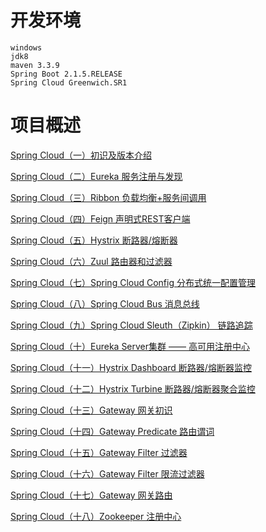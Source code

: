 # 开发环境
    windows
    jdk8
    maven 3.3.9
    Spring Boot 2.1.5.RELEASE
    Spring Cloud Greenwich.SR1


# 项目概述
[Spring Cloud（一）初识及版本介绍](http://yangpan.site/#/article/2c9180876ae951fb016b25f69c940009)

[Spring Cloud（二）Eureka 服务注册与发现](http://yangpan.site/#/article/2c9180876ae951fb016b208e44e00008)

[Spring Cloud（三）Ribbon 负载均衡+服务间调用](http://yangpan.site/#/article/2c9180876ae951fb016b2675d94f000a)

[Spring Cloud（四）Feign 声明式REST客户端](http://yangpan.site/#/article/2c9180876ae951fb016b2a7a5d93000b)

[Spring Cloud（五）Hystrix 断路器/熔断器](http://yangpan.site/#/article/2c9180876ae951fb016b2b80dec0000c)

[Spring Cloud（六）Zuul 路由器和过滤器](http://yangpan.site/#/article/2c9180876ae951fb016b3fa8137f000d)

[Spring Cloud（七）Spring Cloud Config 分布式统一配置管理](http://yangpan.site/#/article/2c9180876ae951fb016b46d33a8e000e)

[Spring Cloud（八）Spring Cloud Bus 消息总线](http://yangpan.site/#/article/2c9180876ae951fb016b4b26c8da000f)

[Spring Cloud（九）Spring Cloud Sleuth（Zipkin） 链路追踪](http://yangpan.site/#/article/2c9180876ae951fb016b5517294c0010)

[Spring Cloud（十）Eureka Server集群 —— 高可用注册中心](http://yangpan.site/#/article/2c9180876ae951fb016b609c3e510011)

[Spring Cloud（十一）Hystrix Dashboard 断路器/熔断器监控](http://yangpan.site/#/article/2c9180876ae951fb016b64bcc41e0012)

[Spring Cloud（十二）Hystrix Turbine 断路器/熔断器聚合监控](http://yangpan.site/#/article/2c9180876ae951fb016b660a22060013)

[Spring Cloud（十三）Gateway 网关初识](http://yangpan.site/#/article/2c9180876ae951fb016b69a1c2070014)

[Spring Cloud（十四）Gateway Predicate 路由谓词](http://yangpan.site/#/article/2c9180876ae951fb016b70561c480015)

[Spring Cloud（十五）Gateway Filter 过滤器](http://yangpan.site/#/article/2c9180876ae951fb016b741c346f0016)

[Spring Cloud（十六）Gateway Filter 限流过滤器](http://yangpan.site/#/article/2c9180876ae951fb016b7975af710017)

[Spring Cloud（十七）Gateway 网关路由](http://yangpan.site/#/article/2c9180876ae951fb016b7a9f3bb10018)

[Spring Cloud（十八）Zookeeper 注册中心](https://www.yangpan.site/#/article/2c918086743e99c80174450fb76f0000)
